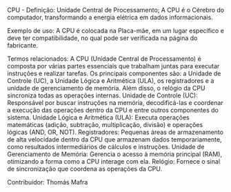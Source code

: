 CPU - 
Definição: Unidade Central de Processamento;
 A CPU é o Cérebro do computador, transformando a energia elétrica em dados informacionais.

Exemplo de uso: A CPU é colocada na Placa-mãe, em um lugar específico e deve ter compatibilidade, 
no qual pode ser verificada na página do fabricante.

Termos relacionados: A CPU (Unidade Central de Processamento) é composta por várias partes essenciais que trabalham juntas para executar instruções e realizar tarefas. Os principais componentes são: a Unidade de Controle (UC), a Unidade Lógica e Aritmética (ULA), os registradores e a unidade de gerenciamento de memória. Além disso, o relógio da CPU sincroniza todas as operações internas. 
Unidade de Controle (UC): Responsável por buscar instruções na memória, decodificá-las e coordenar a execução das operações dentro da CPU e entre outros componentes do sistema. 
Unidade Lógica e Aritmética (ULA): Executa operações matemáticas (adição, subtração, multiplicação, divisão) e operações lógicas (AND, OR, NOT). 
Registradores: Pequenas áreas de armazenamento de alta velocidade dentro da CPU que armazenam dados temporariamente, como resultados intermediários de cálculos e instruções. 
Unidade de Gerenciamento de Memória: Gerencia o acesso à memória principal (RAM), otimizando a forma como a CPU interage com ela. 
Relógio: Fornece o sinal de sincronização que coordena as operações da CPU. 

Contribuidor: Thomás Mafra
